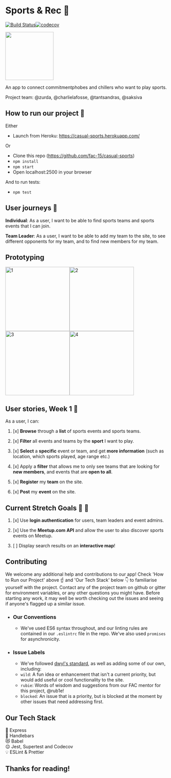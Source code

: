 # Sports & Rec :runner:

[![Build Status](https://travis-ci.com/fac-15/casual-sports.svg?branch=staging)](https://travis-ci.com/fac-15/casual-sports)[![codecov](https://codecov.io/gh/fac-15/casual-sports/branch/staging/graph/badge.svg)](https://codecov.io/gh/fac-15/casual-sports)

<img src="https://media.giphy.com/media/t58dlbfM3LabS/giphy.gif" style=" width: 150px; ">

An app to connect commitmentphobes and chillers who want to play sports.

Project team: @zurda, @charlielafosse, @tantsandras, @saksiva

## How to run our project :tada:

Either

- Launch from Heroku: https://casual-sports.herokuapp.com/

Or

- Clone this repo (https://github.com/fac-15/casual-sports)
- `npm install`
- `npm start`
- Open localhost:2500 in your browser

And to run tests:

- `npm test`

## User journeys :information_desk_person:

**Individual**: As a user, I want to be able to find sports teams and sports events that I can join.

**Team Leader**: As a user, I want to be able to add my team to the site, to see different opponents for my team, and to find new members for my team.

## Prototyping

<img width="200" alt="1" src="https://user-images.githubusercontent.com/16784959/51672526-9a573100-1fc3-11e9-9996-e443695298f4.png"><img width="200" alt="2" src="https://user-images.githubusercontent.com/16784959/51672530-9cb98b00-1fc3-11e9-943d-91b810a51dee.png"><img width="200" alt="3" src="https://user-images.githubusercontent.com/16784959/51672540-9e834e80-1fc3-11e9-8398-3269026b9ee9.png"><img width="200" alt="4" src="https://user-images.githubusercontent.com/16784959/51672543-a17e3f00-1fc3-11e9-9fa6-c048f4045567.png">

## User stories, Week 1 :full_moon_with_face:

As a user, I can:

1. [x] **Browse** through a **list** of sports events and sports teams.

2. [x] **Filter** all events and teams by the **sport** I want to play.

3. [x] **Select** a **specific** event or team, and get **more information** (such as location, which sports played, age range etc.)

4. [x] Apply a **filter** that allows me to only see teams that are looking for **new members**, and events that are **open to all**.

5. [x] **Register** my **team** on the site.

6. [x] **Post** my **event** on the site.

## Current Stretch Goals :100: :grimacing:

1. [x] Use **login authentication** for users, team leaders and event admins.

2. [x] Use the **Meetup.com API** and allow the user to also discover sports events on Meetup.

3. [ ] Display search results on an **interactive map**!

## Contributing

We welcome any additional help and contributions to our app! Check 'How to Run our Project' above :point_up: and 'Our Tech Stack' below :point_down: to familiarise yourself with the project. Contact any of the project team on github or gitter for environment variables, or any other questions you might have. Before starting any work, it may well be worth checking out the issues and seeing if anyone's flagged up a similar issue.

- ### Our Conventions
  - We've used ES6 syntax throughout, and our linting rules are contained in our `.eslintrc` file in the repo. We've also used `promises` for asynchronicity.
- ### Issue Labels
  - We've followed [dwyl's standard](https://github.com/dwyl/labels), as well as adding some of our own, including:
  - `wild`: A fun idea or enhancement that isn't a current priority, but would add useful or cool functionality to the site.
  - `rubie`: Words of wisdom and suggestions from our FAC mentor for this project, @rub1e!
  - `blocked`: An issue that is a priority, but is blocked at the moment by other issues that need addressing first.

## Our Tech Stack

:train: Express\
:man: Handlebars\
:heart_eyes_cat: Babel\
:relieved: Jest, Supertest and Codecov\
:bulb: ESLint & Prettier

## Thanks for reading!
